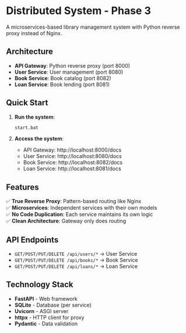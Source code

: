 # Distributed System - Phase 3

A microservices-based library management system with Python reverse proxy instead of Nginx.

## Architecture

- **API Gateway**: Python reverse proxy (port 8000)
- **User Service**: User management (port 8080)
- **Book Service**: Book catalog (port 8082)
- **Loan Service**: Book lending (port 8081)

## Quick Start

1. **Run the system**:
   ```bash
   start.bat
   ```

2. **Access the system**:
   - API Gateway: http://localhost:8000/docs
   - User Service: http://localhost:8080/docs
   - Book Service: http://localhost:8082/docs
   - Loan Service: http://localhost:8081/docs

## Features

✅ **True Reverse Proxy**: Pattern-based routing like Nginx  
✅ **Microservices**: Independent services with their own models  
✅ **No Code Duplication**: Each service maintains its own logic  
✅ **Clean Architecture**: Gateway only does routing  

## API Endpoints

- `GET/POST/PUT/DELETE /api/users/*` → User Service
- `GET/POST/PUT/DELETE /api/books/*` → Book Service
- `GET/POST/PUT/DELETE /api/loans/*` → Loan Service

## Technology Stack

- **FastAPI** - Web framework
- **SQLite** - Database (per service)
- **Uvicorn** - ASGI server
- **httpx** - HTTP client for proxy
- **Pydantic** - Data validation
